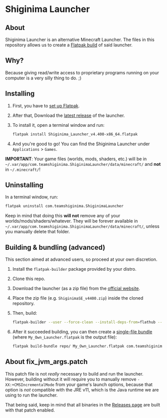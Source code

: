 # Shiginima Launcher

## About

Shiginima Launcher is an alternative Minecraft Launcher. The files in this repository allows us to create a [Flatpak build](https://flatpak.org/faq/) of said launcher.

## Why?

Because giving read/write access to proprietary programs running on your computer is a very silly thing to do. ;)

## Installing

1. First, you have to [set up Flatpak](https://flatpak.org/setup/).
2. After that, Download the [latest release](https://github.com/guihkx/com.teamshiginima.ShiginimaLauncher/releases) of the launcher.
3. To install it, open a terminal window and run:

    ```bash
    flatpak install Shiginima_Launcher_v4.400-x86_64.flatpak
    ```

4. And you're good to go! You can find the Shiginima Launcher under `Applications` > `Games`.

**IMPORTANT**: Your game files (worlds, mods, shaders, etc.) will be in `~/.var/app/com.teamshiginima.ShiginimaLauncher/data/minecraft/` and **not** in `~/.minecraft/`!

## Uninstalling

In a terminal window, run:

```bash
flatpak uninstall com.teamshiginima.ShiginimaLauncher
```

Keep in mind that doing this **will not** remove any of your worlds/mods/shaders/whatever. They will be forever available in `~/.var/app/com.teamshiginima.ShiginimaLauncher/data/minecraft/`, unless you manually delete that folder.

## Building & bundling (advanced)

This section aimed at advanced users, so proceed at your own discretion.

1. Install the `flatpak-builder` package provided by your distro.
2. Clone this repo.
3. Download the launcher (as a zip file) from the [official website](https://teamshiginima.com/update/).
4. Place the zip file (e.g. `ShiginimaSE_v4400.zip`) inside the cloned repository.
5. Then, build:

    ```bash
    flatpak-builder --user --force-clean --install-deps-from=flathub --repo=repo/ --sandbox build com.teamshiginima.ShiginimaLauncher.yml
    ```

6. After it succeeded building, you can then create a [single-file bundle](https://docs.flatpak.org/en/latest/single-file-bundles.html) (where `My_Own_Launcher.flatpak` is the output file):

    ```bash
    flatpak build-bundle repo/ My_Own_Launcher.flatpak com.teamshiginima.ShiginimaLauncher master
    ```

## About fix_jvm_args.patch

This patch file is not *really* necessary to build and run the launcher. However, building without it will require you to manually remove `-XX:+CMSIncrementalMode` from your game's launch options, because that option is *not* compatible with the JRE v11, which is the Java runtime we are using to run the launcher.

That being said, keep in mind that all binaries in the [Releases page](https://github.com/guihkx/com.teamshiginima.ShiginimaLauncher/releases) are built with that patch enabled.
